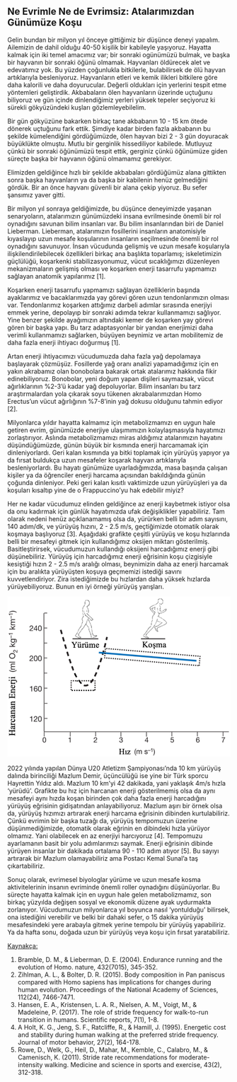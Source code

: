 ## **Ne Evrimle Ne de Evrimsiz: Atalarımızdan Günümüze Koşu**

Gelin bundan bir milyon yıl önceye gittiğimiz bir düşünce deneyi yapalım. Ailemizin de dahil olduğu 40-50 kişilik bir kabileyle yaşıyoruz. Hayatta kalmak için iki temel amacımız var; bir sonraki ogünümüzü bulmak, ve başka bir hayvanın bir sonraki öğünü olmamak. Hayvanları öldürecek alet ve edevatımız yok. Bu yüzden çoğunlukla bitkilerle, bulabilirsek de ölü hayvan artıklarıyla besleniyoruz. Hayvanların etleri ve kemik ilikleri bitkilere göre daha kalorili ve daha doyurucular. Değerli oldukları için yerlerini tespit etme yöntemleri geliştirdik. Akbabaların ölen hayvanların üzerinde uçtuğunu biliyoruz ve gün içinde dinlendiğimiz yerleri yüksek tepeler seçiyoruz ki sürekli gökyüzündeki kuşları gözlemleyebilelim. 

Bir gün gökyüzüne bakarken birkaç tane akbabanın 10 - 15 km ötede dönerek uçtuğunu fark ettik. Şimdiye kadar birden fazla akbabanın bu şekilde kümelendiğini gördüğümüzde, ölen hayvan bizi 2 - 3 gün doyuracak büyüklükte olmuştu. Mutlu bir gerginlik hissediliyor kabilede. Mutluyuz çünkü bir sonraki öğünümüzü tespit ettik, gerginiz çünkü öğünümüze giden süreçte başka bir hayvanın öğünü olmamamız gerekiyor.

Elimizden geldiğince hızlı bir şekilde akbabaları gördüğümüz alana gittikten sonra başka hayvanların ya da başka bir kabilenin henüz gelmediğini gördük. Bir an önce hayvanı güvenli bir alana çekip yiyoruz. Bu sefer şansımız yaver gitti.

Bir milyon yıl sonraya geldiğimizde, bu düşünce deneyimizde yaşanan senaryoların, atalarımızın günümüzdeki insana evrilmesinde önemli bir rol oynadığını savunan bilim insanları var. Bu bilim insanlarından biri de Daniel Lieberman. Lieberman, atalarımızın fosillerini insanların anatomisiyle kıyaslayıp uzun mesafe koşularının insanların seçilmesinde önemli bir rol oynadığını savunuyor. İnsan vücudunda gelişmiş ve uzun mesafe koşularıyla ilişkilendirilebilecek özellikleri birkaç ana başlıkta toparlamış; iskeletimizin güçlülüğü, koşarkenki stabilizasyonumuz, vücut sıcaklığımızı düzenleyen mekanizmaların gelişmiş olması ve koşarken enerji tasarrufu yapmamızı sağlayan anatomik yapılarımız [1].

Koşarken enerji tasarrufu yapmamızı sağlayan özelliklerin başında ayaklarımız ve bacaklarımızda yay görevi gören uzun tendonlarımızın olması var. Tendonlarımız koşarken attığımız darbeli adımlar sırasında enerjiyi emmek yerine, depolayıp bir sonraki adımda tekrar kullanmamızı sağlıyor. Yine benzer şekilde ayağımızın altındaki kemer de koşarken yay görevi gören bir başka yapı. Bu tarz adaptasyonlar bir yandan enerjimizi daha verimli kullanmamızı sağlarken, büyüyen beynimiz ve artan mobilitemiz de daha fazla enerji ihtiyacı doğurmuş [1].

Artan enerji ihtiyacımızı vücudumuzda daha fazla yağ depolamaya başlayarak çözmüşüz. Fosillerde yağ oranı analizi yapamadığımız için en yakın akrabamız olan bonobolara bakarak ortak atalarımız hakkında fikir edinebiliyoruz. Bonobolar, yeni doğum yapan dişileri saymazsak, vücut ağırlıklarının %2-3’ü kadar yağ depoluyorlar. Bilim insanları bu tarz araştırmalardan yola çıkarak soyu tükenen akrabalarımızdan Homo Erectus’un vücut ağırlığının %7-8’inin yağ dokusu olduğunu tahmin ediyor [2].

Milyonlarca yıldır hayatta kalmamız için metabolizmamızı en uygun hale getiren evrim, günümüzde enerjiye ulaşımımızın kolaylaşmasıyla hayatımızı zorlaştırıyor. Aslında metabolizmamızı miras aldığımız atalarımızın hayatını düşündüğümüzde, günün büyük bir kısmında enerji harcamamak için dinleniyorlardı. Geri kalan kısmında ya bitki toplamak için yürüyüş yapıyor ya da fırsat buldukça uzun mesafeler koşarak hayvan artıklarıyla besleniyorlardı. Bu hayatı günümüze uyarladığımızda, masa başında çalışan kişiler ya da öğrenciler enerji harcama açısından bakıldığında günün çoğunda dinleniyor. Peki geri kalan kısıtlı vaktimizde uzun yürüyüşleri ya da koşuları kısaltıp yine de o Frappuccino’yu hak edebilir miyiz?

Her ne kadar vücudumuz elinden geldiğince az enerji kaybetmek istiyor olsa da onu kadırmak için günlük hayatımızda ufak değişiklikler yapabiliriz. Tam olarak nedeni henüz açıklanamamış olsa da, yürürken belli bir adım sayısını, 140 adım/dk, ve yürüyüş hızını, 2 - 2.5 m/s, geçtiğimizde otomatik olarak koşmaya başlıyoruz [3]. Aşağıdaki grafikte çeşitli yürüyüş ve koşu hızlarında belli bir mesafeyi gitmek için kullandığımız oksijen miktarı gösterilmiş. Basitleştirirsek, vücudumuzun kullandığı oksijeni harcadığımız enerji gibi düşünebiliriz. Yürüyüş için harcadığımız enerji eğrisinin koşu çizgisiyle kesiştiği hızın 2 - 2.5 m/s aralığı olması, beynimizin daha az enerji harcamak için bu aralıkta yürüyüşten koşuya geçmemizi istediği savını kuvvetlendiriyor. Zira istediğimizde bu hızlardan daha yüksek hızlarda yürüyebiliyoruz. Bunun en iyi örneği yürüyüş yarışları.

![Hiz vs Harcanan Enerji Grafigi](../_assets/cot_vs_hiz.png)

2022 yılında yapılan Dünya U20 Atletizm Şampiyonası’nda 10 km yürüyüş dalında birinciliği Mazlum Demir, üçüncülüğü ise yine bir Türk sporcu Hayrettin Yıldız aldı. Mazlum 10 km’yi 42 dakikada, yani yaklaşık 4m/s hızla ‘yürüdü’. Grafikte bu hız için harcanan enerji gösterilmemiş olsa da aynı mesafeyi aynı hızda koşan birinden çok daha fazla enerji harcadığını yürüyüş eğrisinin gidişatından anlayabiliyoruz. Mazlum aşırı bir örnek olsa da, yürüyüş hızımızı artırarak enerji harcama eğrisinin dibinden kurtulabiliriz. Çünkü evrimin bir başka tuzağı da, yürüyüş tempomuzun üzerine düşünmediğimizde, otomatik olarak eğrinin en dibindeki hızla yürüyor olmamız. Yani olabilecek en az enerjiyi harcıyoruz [4]. Tempomuzu ayarlamanın basit bir yolu adımlarımızı saymak. Enerji eğrisinin dibinde yürüyen insanlar bir dakikada ortalama 90 - 110 adım atıyor [5]. Bu sayıyı artırarak bir Mazlum olamayabiliriz ama Postacı Kemal Sunal’a taş çıkartabiliriz.

Sonuç olarak, evrimesel biyologlar yürüme ve uzun mesafe kosma aktivitelerinin insanın evriminde önemli roller oynadığını düşünüyorlar. Bu süreçte hayatta kalmak için en uygun hale gelen metabolizmamız, son birkaç yüzyılda değişen sosyal ve ekonomik düzene ayak uydurmakta zorlanıyor. Vücudumuzun milyonlarca yıl boyunca nasıl ‘yontulduğu’ bilirsek, ona istediğini verebilir ve belki bir dahaki sefer, o 15 dakika yürüyüş mesafesindeki yere arabayla gitmek yerine tempolu bir yürüyüş yapabiliriz. Ya da hafta sonu, doğada uzun bir yürüyüş veya koşu için fırsat yaratabiliriz.


<ins>Kaynakça:<ins>
1.	Bramble, D. M., & Lieberman, D. E. (2004). Endurance running and the evolution of Homo. nature, 432(7015), 345-352.
2.	Zihlman, A. L., & Bolter, D. R. (2015). Body composition in Pan paniscus compared with Homo sapiens has implications for changes during human evolution. Proceedings of the National Academy of Sciences, 112(24), 7466-7471.
3.	Hansen, E. A., Kristensen, L. A. R., Nielsen, A. M., Voigt, M., & Madeleine, P. (2017). The role of stride frequency for walk-to-run transition in humans. Scientific reports, 7(1), 1-8.
4.	A Holt, K. G., Jeng, S. F., Ratcliffe, R., & Hamill, J. (1995). Energetic cost and stability during human walking at the preferred stride frequency. Journal of motor behavior, 27(2), 164-178.
5.	Rowe, D., Welk, G., Heil, D., Mahar, M., Kemble, C., Calabro, M., & Camenisch, K. (2011). Stride rate recommendations for moderate-intensity walking. Medicine and science in sports and exercise, 43(2), 312-318.

